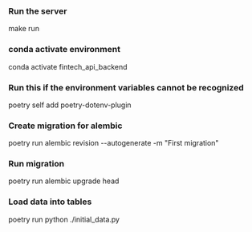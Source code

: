 ### Run the server

make run

### conda activate environment

conda activate fintech_api_backend

### Run this if the environment variables cannot be recognized

poetry self add poetry-dotenv-plugin

### Create migration for alembic

poetry run alembic revision --autogenerate -m "First migration"

### Run migration

poetry run alembic upgrade head

### Load data into tables

poetry run python ./initial_data.py



